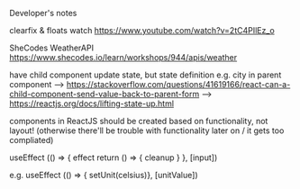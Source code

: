 Developer's notes

clearfix & floats
watch https://www.youtube.com/watch?v=2tC4PIlEz_o

SheCodes WeatherAPI https://www.shecodes.io/learn/workshops/944/apis/weather

have child component update state, but state definition e.g. city in parent component
--> https://stackoverflow.com/questions/41619166/react-can-a-child-component-send-value-back-to-parent-form
--> https://reactjs.org/docs/lifting-state-up.html

components in ReactJS should be created based on functionality, not layout! (otherwise there'll be trouble with functionality later on / it gets too compliated)

useEffect (() => {
effect
return () => {
cleanup
}
}, [input])

e.g.
useEffect (() => {
setUnit(celsius)},
[unitValue])
